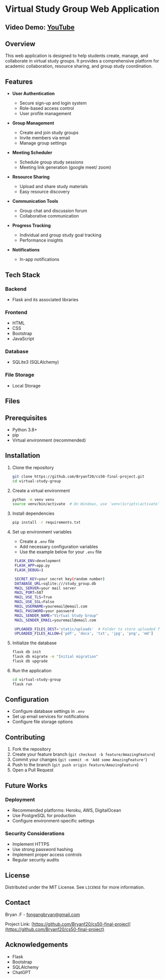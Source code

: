 # Virtual Study Group Web Application

## Video Demo: [YouTube](https://youtu.be/_KAktPEzHAg?si=3nJ0fjs6SWEgKL4-)

## Overview

This web application is designed to help students create, manage, and collaborate in virtual study groups. It provides a comprehensive platform for academic collaboration, resource sharing, and group study coordination.

## Features

- **User Authentication**
  - Secure sign-up and login system
  - Role-based access control
  - User profile management

- **Group Management**
  - Create and join study groups
  - Invite members via email
  - Manage group settings

- **Meeting Scheduler**
  - Schedule group study sessions
  - Meeting link generation (google meet/ zoom)

- **Resource Sharing**
  - Upload and share study materials
  - Easy resource discovery

- **Communication Tools**
  - Group chat and discussion forum
  - Collaborative communication

- **Progress Tracking**
  - Individual and group study goal tracking
  - Performance insights

- **Notifications**
  - In-app notifications

## Tech Stack

### Backend

- Flask and its associated libraries

### Frontend

- HTML
- CSS
- Bootstrap
- JavaScript

### Database

- SQLite3 (SQLAlchemy)

### File Storage

- Local Storage

## Files


## Prerequisites

- Python 3.8+
- pip
- Virtual environment (recommended)

## Installation

1. Clone the repository

   ```bash
   git clone https://github.com/Bryanf20/cs50-final-project.git
   cd virtual-study-group
   ```

2. Create a virtual environment

   ```bash
   python -m venv venv
   source venv/bin/activate  # On Windows, use `venv\Scripts\activate`
   ```

3. Install dependencies

   ```bash
   pip install -r requirements.txt
   ```

4. Set up environment variables
   - Create a `.env` file
   - Add necessary configuration variables
   - Use the example below for your `.env` file

   ```bash
    FLASK_ENV=development
    FLASK_APP=app.py
    FLASK_DEBUG=1

    SECRET_KEY=your secret key(random number)
    DATABASE_URL=sqlite:///study_group.db
    MAIL_SERVER=your mail server
    MAIL_PORT=587
    MAIL_USE_TLS=True
    MAIL_USE_SSL=False
    MAIL_USERNAME=youremail@email.com
    MAIL_PASSWORD=your password
    MAIL_SENDER_NAME="Virtual Study Group"
    MAIL_SENDER_EMAIL=youremail@email.com

    UPLOADED_FILES_DEST='static/uploads'  # Folder to store uploaded files
    UPLOADED_FILES_ALLOW=['pdf', 'docx', 'txt', 'jpg', 'png', 'md']
   ```

5. Initialize the database

   ```bash
   flask db init
   flask db migrate -m "Initial migration"
   flask db upgrade
   ```

6. Run the application

   ```bash
   cd virtual-study-group
   flask run
   ```

## Configuration

- Configure database settings in `.env`
- Set up email services for notifications
- Configure file storage options

## Contributing

1. Fork the repository
2. Create your feature branch (`git checkout -b feature/AmazingFeature`)
3. Commit your changes (`git commit -m 'Add some AmazingFeature'`)
4. Push to the branch (`git push origin feature/AmazingFeature`)
5. Open a Pull Request

## Future Works

### Deployment

- Recommended platforms: Heroku, AWS, DigitalOcean
- Use PostgreSQL for production
- Configure environment-specific settings

### Security Considerations

- Implement HTTPS
- Use strong password hashing
- Implement proper access controls
- Regular security audits

## License

Distributed under the MIT License. See `LICENSE` for more information.

## Contact

Bryan .F - <fongangbryan@gmail.com>

Project Link: [https://github.com/Bryanf20/cs50-final-project](https://github.com/Bryanf20/cs50-final-project)

## Acknowledgements

- Flask
- Bootstrap
- SQLAlchemy
- ChatGPT
